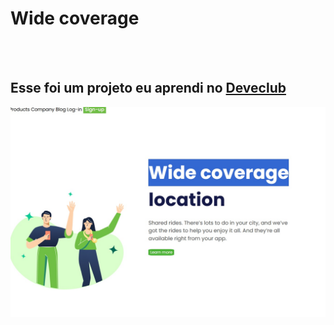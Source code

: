 <h1>Wide coverage</h1>
<br>
<br>
<h2>Esse foi um projeto eu aprendi no <a href="https://rodolfomori.com.br/devclub"> Deveclub</a> </h2>
<img src="https://raw.githubusercontent.com/mayconjjesus7/Wide-coverage/c0f8cefc3e8110aed731d5aadda5667eb61cffca/wide%20notebook.jpg" />
